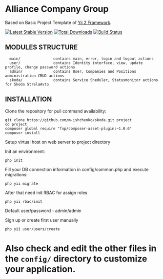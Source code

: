 Alliance Company Group
======================

Based on Basic Project Template of [Yii 2 Framework](http://www.yiiframework.com/).

[![Latest Stable Version](https://poser.pugx.org/yiisoft/yii2-app-basic/v/stable.png)](https://packagist.org/packages/yiisoft/yii2-app-basic)
[![Total Downloads](https://poser.pugx.org/yiisoft/yii2-app-basic/downloads.png)](https://packagist.org/packages/yiisoft/yii2-app-basic)
[![Build Status](https://travis-ci.org/yiisoft/yii2-app-basic.svg?branch=master)](https://travis-ci.org/yiisoft/yii2-app-basic)

MODULES STRUCTURE
-------------------

      main/               contains main, error, login and logout actions
      user/               contains Identity interface, view, update profile, change password actions
      admin/              contains User, Companies and Positions administration CRUD actions
      skoda/              contains Service Sheduler, Statusmonitor actions for Skoda StrelaAvto

INSTALLATION
------------

Clone the repository for pull command availability:

~~~
git clone https://github.com/m-ishchenko/skoda.git project
cd project
composer global require "fxp/composer-asset-plugin:~1.0.0"
composer install
~~~

Setup virtual host on web server to project directory

Init an environment:

~~~
php init
~~~

Fill your DB connection information in config/common.php and execute migrations:

~~~
php yii migrate
~~~

After that need init RBAC for assign roles

~~~
php yii rbac/init
~~~

Default user/password - admin/admin

Sign up or create first user manually

~~~
php yii user/users/create
~~~

Also check and edit the other files in the `config/` directory to customize your application.
=======
